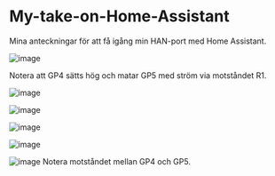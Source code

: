 # My-take-on-Home-Assistant

Mina anteckningar för att få igång min HAN-port med Home Assistant.

![image](https://github.com/user-attachments/assets/92d954cc-ea6b-4a86-b90b-473fdb16f454)

Notera att GP4 sätts hög och matar GP5 med ström via motståndet R1.

![image](https://github.com/user-attachments/assets/f4872115-89f5-47be-b81a-cbf5b15ee0e4)

![image](https://github.com/user-attachments/assets/9d47e774-c2b8-4ee1-ba86-0cab7114ebaa)

![image](https://github.com/user-attachments/assets/85ed337f-ec65-4e3d-a764-57b0225a62da)

![image](https://github.com/user-attachments/assets/e8a57f75-d8c5-4fe0-a88c-3ab08dd35dcc)

![image](https://github.com/user-attachments/assets/52b90cac-16fd-416f-a3da-5663a39152b0)
Notera motståndet mellan GP4 och GP5.
